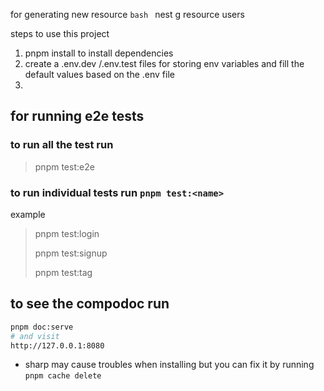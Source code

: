 for generating new resource
`bash
`
nest g resource users

steps to use this project

1. pnpm install to install dependencies
2. create a .env.dev /.env.test files for storing env variables and fill the default values based on the .env file
3.

## for running e2e tests

### to run all the test run

> pnpm test:e2e

### to run individual tests run `pnpm test:<name>`

example

> pnpm test:login
>
> pnpm test:signup
>
> pnpm test:tag

## to see the compodoc  run

```bash
pnpm doc:serve
# and visit 
http://127.0.0.1:8080
```

- sharp may cause troubles when installing but you can fix it by running `pnpm cache delete`
